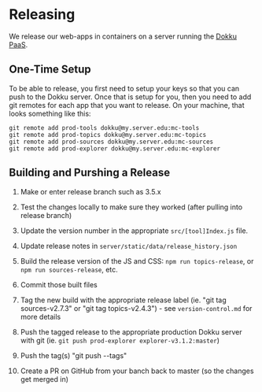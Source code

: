 Releasing
=========

We release our web-apps in containers on a server running the [Dokku PaaS](http://dokku.viewdocs.io/dokku/).

One-Time Setup
--------------

To be able to release, you first need to setup your keys so that you can push to the Dokku server. 
Once that is setup for you, then you need to add git remotes for each app that you want to release. 
On your machine, that looks something like this:

```
git remote add prod-tools dokku@my.server.edu:mc-tools
git remote add prod-topics dokku@my.server.edu:mc-topics
git remote add prod-sources dokku@my.server.edu:mc-sources
git remote add prod-explorer dokku@my.server.edu:mc-explorer
```

Building and Purshing a Release
-------------------------------

1. Make or enter release branch such as 3.5.x
2. Test the changes locally to make sure they worked (after pulling into release branch)
3. Update the version number in the appropriate `src/[tool]Index.js` file.
4. Update release notes in `server/static/data/release_history.json`

5. Build the release version of the JS and CSS: `npm run topics-release`, or `npm run sources-release`, etc.
6. Commit those built files 

7. Tag the new build with the appropriate release label (ie. "git tag sources-v2.7.3" or "git tag topics-v2.4.3") - 
see `version-control.md` for more details
8. Push the tagged release to the appropriate production Dokku server with git (ie. 
`git push prod-explorer explorer-v3.1.2:master`)
9. Push the tag(s) "git push --tags"

10. Create a PR on GitHub from your banch back to master (so the changes get merged in)
